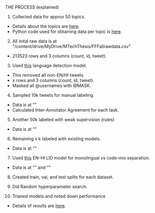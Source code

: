 THE PROCESS (explained)

1. Collected data for approx 50 topics.
  - Details about the topics are [here](https://docs.google.com/spreadsheets/d/1M8wwLU5D1V7Wiis3q7Z2mam1IM129AfawyZZG2W6Z9E/edit#gid=688753965).
  - Python code used for obtaining data per topic is [here]().

2. All inital raw data is at "/content/drive/MyDrive/MTechThesis/FFFallrawdata.csv"
  - 213523 rows and 3 columns (count, id, tweet).

3. Used [this](https://huggingface.co/papluca/xlm-roberta-base-language-detection) language detection model.
  - This removed all non-EN/HI tweets.
  - x rows and 3 columns (count, id, tweet).
  - Masked all @usernames with @MASK.

4. Sampled 10k tweets for manual labeling.
  - Data is at ""
  - Calculated Inter-Annotator Agreement for each task.

5. Another 50k labeled with weak supervision (rules)
  - Data is at ""

6. Remaining x k labeled with existing models.
  - Data is at ""

7. Used [this](https://huggingface.co/l3cube-pune/hing-bert-lid) EN-HI LID model for monolingual vs code-mix separation.
  - Data is at "" and ""

8. Created train, val, and test splits for each dataset.

9. Did Random hyperparameter search.

10. Trianed models and noted down performance
  - Details of results are [here]().
